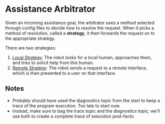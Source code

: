 # Assistance Arbitrator

Given an incoming assistance goal, the arbitrator uses a method selected through config files to decide how to resolve the request. When it picks a method of resolution, called a **strategy**, it then forwards the request on to the appropriate strategy.

There are two strategies:

1. [Local Strategy](local_interfaces/local_strategy/): The robot looks for a local human, approaches them, and tries to solicit help from this human.
1. [Remote Strategy](remote_interfaces/remote_strategy): The robot sends a request to a remote interface, which is then presented to a user on that interface.


## Notes

- Probably should have used the diagnostics topic from the start to keep a trace of the program execution. Too late to start now.
- Instead, make sure to bag the trace topic and the diagnostics topic; we'll use both to create a complete trace of execution post-facto.
